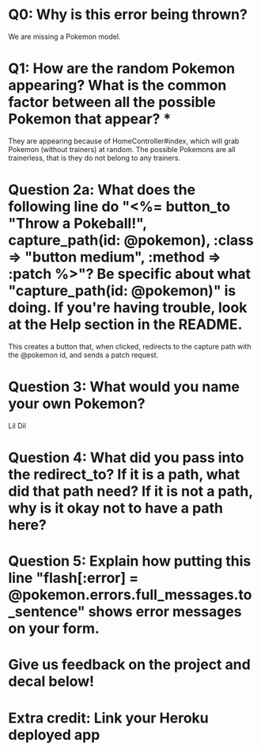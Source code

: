 # Q0: Why is this error being thrown?
We are missing a Pokemon model.
# Q1: How are the random Pokemon appearing? What is the common factor between all the possible Pokemon that appear? *
They are appearing because of HomeController#index, which will grab Pokemon (without trainers) at random. The possible Pokemons are all trainerless, that is they do not belong to any trainers.
# Question 2a: What does the following line do "<%= button_to "Throw a Pokeball!", capture_path(id: @pokemon), :class => "button medium", :method => :patch %>"? Be specific about what "capture_path(id: @pokemon)" is doing. If you're having trouble, look at the Help section in the README.
This creates a button that, when clicked, redirects to the capture path with the @pokemon id, and sends a patch request.
# Question 3: What would you name your own Pokemon?
Lil Dil
# Question 4: What did you pass into the redirect_to? If it is a path, what did that path need? If it is not a path, why is it okay not to have a path here?

# Question 5: Explain how putting this line "flash[:error] = @pokemon.errors.full_messages.to_sentence" shows error messages on your form.

# Give us feedback on the project and decal below!

# Extra credit: Link your Heroku deployed app
